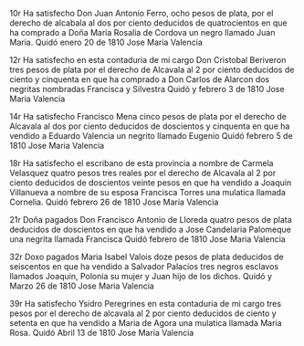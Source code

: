 10r Ha satisfecho Don Juan Antonio Ferro, ocho pesos de plata, por el derecho de alcabala al dos por ciento deducidos de quatrocientos en que ha comprado a Doña Maria Rosalia de Cordova un negro llamado Juan Maria. Quidó enero 20 de 1810
Jose Maria Valencia

12r Ha satisfecho en esta contaduria de mi cargo Don Cristobal Beriveron tres pesos de plata por el derecho de Alcavala al 2 por ciento deducidos de ciento y cinquenta en que ha comprado a Don Carlos de Alarcon dos negritas nombradas Francisca y Silvestra Quidó y febrero 3 de 1810
Jose Maria Valencia

14r Ha satisfecho Francisco Mena cinco pesos de plata por el derecho de Alcavala al dos por ciento deducidos de doscientos y cinquenta en que ha vendido a Eduardo Valencia un negrito llamado Eugenio Quidó febrero 5 de 1810
Jose Maria Valencia

18r Ha satisfecho el escribano de esta provincia a nombre de Carmela Velasquez quatro pesos tres reales por el derecho de Alcavala al 2 por ciento deducidos de doscientos veinte pesos en que ha vendido a Joaquin Villanueva a nombre de su esposa Francisca Torres una mulatica llamada Cornelia. Quidó febrero 26 de 1810
Jose Maria Valencia

21r Doña pagados Don Francisco Antonio de Lloreda quatro pesos de plata deducidos de doscientos en que ha vendido a Jose Candelaria Palomeque una negrita llamada Francisca Quidó febrero de 1810
Jose Maria Valencia

32r Doxo pagados Maria Isabel Valois doze pesos de plata deducidos de seiscentos en que ha vendido a Salvador Palacios tres negros esclavos llamados Joaquin, Polonia su mujer y Juan hijo de los dichos. Quidó y Marzo 26 de 1810
Jose Maria Valencia

39r Ha satisfecho Ysidro Peregrines en esta contaduria de mi cargo tres pesos por el derecho de alcavala al 2 por ciento deducidos de ciento y setenta en que ha vendido a Maria de Agora una mulatica llamada Maria Rosa. Quidó Abril 13 de 1810
Jose Maria Valencia